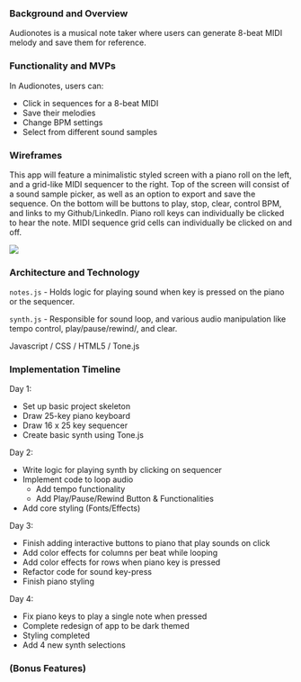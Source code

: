 ### Background and Overview 

Audionotes is a musical note taker where users can generate 8-beat MIDI melody and save them for reference.

### Functionality and MVPs 

In Audionotes, users can:
- Click in sequences for a 8-beat MIDI
- Save their melodies
- Change BPM settings
- Select from different sound samples

### Wireframes 

This app will feature a minimalistic styled screen with a piano roll on the left, and a grid-like MIDI sequencer to the right.
Top of the screen will consist of a sound sample picker, as well as an option to export and save the sequence.
On the bottom will be buttons to play, stop, clear, control BPM, and links to my Github/LinkedIn. 
Piano roll keys can individually be clicked to hear the note. MIDI sequence grid cells can individually be clicked on and off.

   ![](https://i.imgur.com/H5n6mlD.png)

### Architecture and Technology 

`notes.js` - Holds logic for playing sound when key is pressed on the piano or the sequencer.

`synth.js` - Responsible for sound loop, and various audio manipulation like tempo control, play/pause/rewind/, and clear. 

Javascript / CSS / HTML5 / Tone.js

### Implementation Timeline 

Day 1: 
- Set up basic project skeleton
- Draw 25-key piano keyboard
- Draw 16 x 25 key sequencer
- Create basic synth using Tone.js

Day 2:
- Write logic for playing synth by clicking on sequencer
- Implement code to loop audio
   - Add tempo functionality
   - Add Play/Pause/Rewind Button & Functionalities
- Add core styling (Fonts/Effects)

Day 3:
- Finish adding interactive buttons to piano that play sounds on click
- Add color effects for columns per beat while looping
- Add color effects for rows when piano key is pressed
- Refactor code for sound key-press 
- Finish piano styling

Day 4:
- Fix piano keys to play a single note when pressed
- Complete redesign of app to be dark themed
- Styling completed
- Add 4 new synth selections

### (Bonus Features) 

